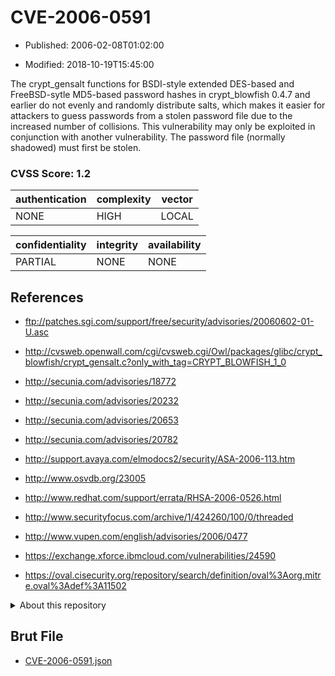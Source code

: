 # CVE-2006-0591

- Published: 2006-02-08T01:02:00

- Modified: 2018-10-19T15:45:00

The crypt_gensalt functions for BSDI-style extended DES-based and FreeBSD-sytle MD5-based password hashes in crypt_blowfish 0.4.7 and earlier do not evenly and randomly distribute salts, which makes it easier for attackers to guess passwords from a stolen password file due to the increased number of collisions. This vulnerability may only be exploited in conjunction with another vulnerability.  The password file (normally shadowed) must first be stolen.

### CVSS Score: **1.2**

| authentication | complexity | vector |
| --- | --- | --- |
| NONE | HIGH | LOCAL |

| confidentiality | integrity | availability |
| --- | --- | --- |
| PARTIAL | NONE | NONE |

## References

* ftp://patches.sgi.com/support/free/security/advisories/20060602-01-U.asc

* http://cvsweb.openwall.com/cgi/cvsweb.cgi/Owl/packages/glibc/crypt_blowfish/crypt_gensalt.c?only_with_tag=CRYPT_BLOWFISH_1_0

* http://secunia.com/advisories/18772

* http://secunia.com/advisories/20232

* http://secunia.com/advisories/20653

* http://secunia.com/advisories/20782

* http://support.avaya.com/elmodocs2/security/ASA-2006-113.htm

* http://www.osvdb.org/23005

* http://www.redhat.com/support/errata/RHSA-2006-0526.html

* http://www.securityfocus.com/archive/1/424260/100/0/threaded

* http://www.vupen.com/english/advisories/2006/0477

* https://exchange.xforce.ibmcloud.com/vulnerabilities/24590

* https://oval.cisecurity.org/repository/search/definition/oval%3Aorg.mitre.oval%3Adef%3A11502

<details>
<summary>About this repository</summary> 

  This repository is part of the project [Live Hack CVE](https://github.com/Live-Hack-CVE). Main website can be found [www.live-hack.org](https://www.live-hack.org) 
  
  Made by [Sn0wAlice](https://github.com/Sn0wAlice) for the people that care about security and need to have a feed of the latest CVEs. Hope you enjoy it, don't forget to star the repo and follow me on [Twitter](https://twitter.com/Sn0wAlice) and [Github](https://github.com/Sn0wAlice). And that is my [personnal website](https://www.alice-snow.me/)

  - [Home Page](https://github.com/Live-Hack-CVE)
  - [Framework](https://github.com/Live-Hack-CVE/cve-framework)
  - [CVE database](https://github.com/Live-Hack-CVE/full_database)
  - [Changelog](https://github.com/Live-Hack-CVE/Changelog)
</details>

## Brut File

* [CVE-2006-0591.json](https://raw.githubusercontent.com/Live-Hack-CVE/full_database/main/cves/2006/CVE-2006-0591.json)

